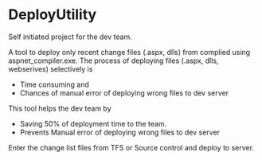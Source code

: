 # DeployUtility
Self initiated project for the dev team.

A tool to deploy only recent change files (.aspx, dlls) from complied using aspnet_compiler.exe.
The process of deploying files (.aspx, dlls, webserives) selectively is 
* Time consuming and 
* Chances of manual error of deploying wrong files to dev server

This tool helps the dev team by
* Saving 50% of deployment time to the team.
* Prevents Manual error of deploying wrong files to dev server

Enter the change list files from TFS or Source control and deploy to server.
